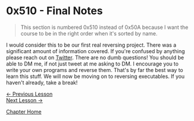 # 0x510 - Final Notes

> This section is numbered 0x510 instead of 0x50A because I want the course to be in the right order when it's sorted by name.

I would consider this to be our first real reversing project. There was a significant amount of information covered. If you're confused by anything please reach out on [Twitter](https://twitter.com/0xZ0F). There are no dumb questions! You should be able to DM me, if not just tweet at me asking to DM. I encourage you to write your own programs and reverse them. That's by far the best way to learn this stuff. We will now be moving on to reversing executables. If you haven't already, take a break!

[<- Previous Lesson](6.9%20ImplementingPlayer.md)  
[Next Lesson ->](../Chapter%207%20-%20Windows/7.0%20Windows.md)  

[Chapter Home](6.0%20DLL.md)  

